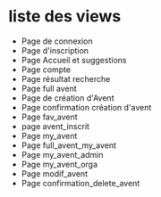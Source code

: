 # liste des views

- Page de connexion 
- Page d'inscription
- Page Accueil et suggestions 
- Page compte 
- Page résultat recherche 
- Page full avent
- Page de création d'Avent
- Page confirmation création d'avent
- Page fav_avent
- page avent_inscrit
- Page my_avent
- Page full_avent_my_avent
- Page my_avent_admin
- Page my_avent_orga
- Page modif_avent
- Page confirmation_delete_avent
